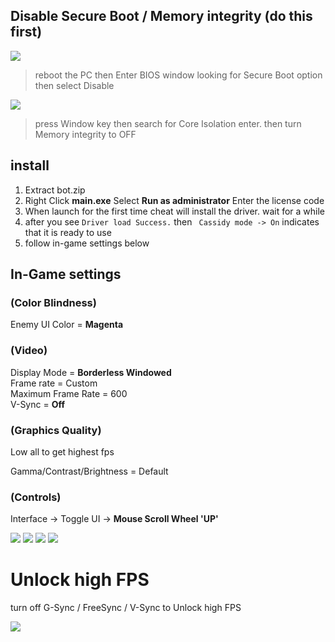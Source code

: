 ## Disable Secure Boot / Memory integrity (do this first)

![](https://blog.janjan.net/wp/wp-content/uploads/2022/10/asrock-uefi-secure-boot-enabled-02.jpg)
> reboot the PC then Enter BIOS window looking for Secure Boot option then select Disable

![](https://media.discordapp.net/attachments/1031662726046552084/1047121351405731881/image.png)
> press Window key then search for Core Isolation enter. then turn Memory integrity to OFF

## install

1. Extract bot.zip 
2. Right Click __main.exe__ Select __Run as administrator__ Enter the license code
3. When launch for the first time cheat will install the driver. wait for a while
4. after you see  ```Driver load Success.``` then ``` Cassidy mode -> On``` indicates that it is ready to use
5. follow in-game settings below

## In-Game settings

### (Color Blindness) <br />
Enemy UI Color  =  __Magenta__

### (Video) <br />
Display Mode = __Borderless Windowed__ <br />
Frame rate = Custom <br />
Maximum Frame Rate = 600 <br />
V-Sync = __Off__

### (Graphics Quality) <br />
Low all to get highest fps

Gamma/Contrast/Brightness = Default

### (Controls) <br />
Interface -> Toggle UI -> __Mouse Scroll Wheel 'UP'__

![](https://i.imgur.com/INbk0xj.png)
![](https://i.imgur.com/zkeczgN.png)
![](https://i.imgur.com/BC0bRWu.png)
![](https://media.discordapp.net/attachments/1034460902608617593/1046945759599276103/image.png?width=1083&height=609)

# Unlock high FPS

turn off G-Sync / FreeSync / V-Sync to Unlock high FPS

![](https://i.imgur.com/OsqeQf1.png)

